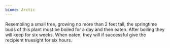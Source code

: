 ```yaml
---
biome: Arctic
---
```

Resembling a small tree, growing no more than 2 feet tall, the springtime buds of this plant must be boiled for a day and then eaten. After boiling they will keep for six weeks. When eaten, they will if successful give the recipient truesight for six hours. 


